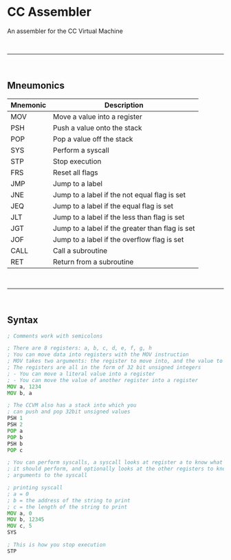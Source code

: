 # CC Assembler
An assembler for the CC Virtual Machine

<br />

---

<br />

## Mneumonics
| Mnemonic | Description |
|----------|-------------|
| MOV | Move a value into a register |
| PSH | Push a value onto the stack |
| POP | Pop a value off the stack |
| SYS | Perform a syscall |
| STP | Stop execution |
| FRS | Reset all flags |
| JMP | Jump to a label |
| JNE | Jump to a label if the not equal flag is set |
| JEQ | Jump to a label if the equal flag is set |
| JLT | Jump to a label if the less than flag is set |
| JGT | Jump to a label if the greater than flag is set |
| JOF | Jump to a label if the overflow flag is set |
| CALL | Call a subroutine |
| RET | Return from a subroutine |

<br />

---

<br />

## Syntax
```asm
; Comments work with semicolons

; There are 8 registers: a, b, c, d, e, f, g, h
; You can move data into registers with the MOV instruction
; MOV takes two arguments: the register to move into, and the value to move
; The registers are all in the form of 32 bit unsigned integers
; - You can move a literal value into a register
; - You can move the value of another register into a register
MOV a, 1234
MOV b, a

; The CCVM also has a stack into which you
; can push and pop 32bit unsigned values
PSH 1
PSH 2
POP a
POP b
PSH b
POP c

; You can perform syscalls, a syscall looks at register a to know what 'action'
; it should perform, and optionally looks at the other registers to know the
; arguments to the syscall

; printing syscall
; a = 0
; b = the address of the string to print
; c = the length of the string to print
MOV a, 0
MOV b, 12345
MOV c, 5
SYS

; This is how you stop execution
STP
```